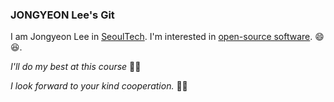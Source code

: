 ### JONGYEON Lee's Git

I am Jongyeon Lee in [SeoulTech](http://seoultech.ac.kr/).
I'm interested in [open-source software](http://en.wikipedia.org/...). :smile: :laughing:.

*I'll do my best at this course* 👨‍🎓

*I look forward to your kind cooperation.* 👨‍🏫
